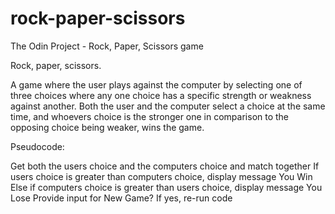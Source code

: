 # rock-paper-scissors
The Odin Project - Rock, Paper, Scissors game


Rock, paper, scissors.

A game where the user plays against the computer by selecting one of three choices where any one choice has a specific strength or weakness against another. Both the user and the computer select a choice at the same time, and whoevers choice is the stronger one in comparison to the opposing choice being weaker, wins the game.


Pseudocode:

Get both the users choice and the computers choice and match together
If users choice is greater than computers choice, display message You Win
Else if computers choice is greater than users choice, display message You Lose
Provide input for New Game? If yes, re-run code
